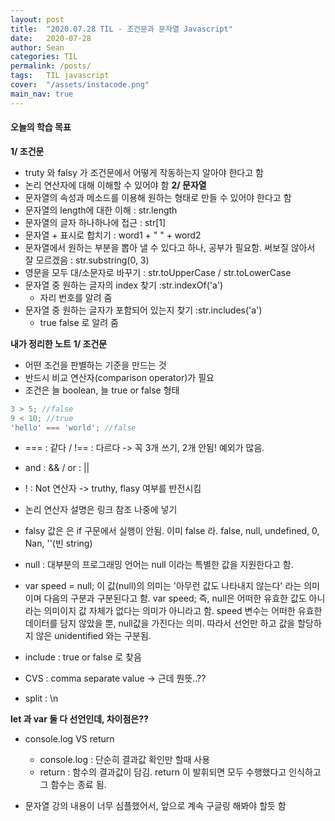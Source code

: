```yaml
---
layout: post
title:  "2020.07.28 TIL - 조건문과 문자열 Javascript"
date:   2020-07-28
author: Sean
categories: TIL
permalink: /posts/
tags:	TIL javascript
cover:  "/assets/instacode.png"
main_nav: true
---
```

#### 오늘의 학습 목표
**1/ 조건문**
- truty 와 falsy 가 조건문에서 어떻게 작동하는지 알아야 한다고 함
- 논리 연산자에 대해 이해할 수 있어야 함
**2/ 문자열**
- 문자열의 속성과 메소드를 이용해 원하는 형태로 만들 수 있어야 한다고 함
- 문자열의 length에 대한 이해 : str.length
- 문자열의 글자 하나하나에 접근 : str[1]
- 문자열 + 표시로 합치기 : word1 + " " + word2
- 문자열에서 원하는 부분을 뽑아 낼 수 있다고 하나, 공부가 필요함. 써보질 않아서 잘 모르겠음 : str.substring(0, 3)
- 영문을 모두 대/소문자로 바꾸기 : str.toUpperCase / str.toLowerCase
- 문자열 중 원하는 글자의 index 찾기 :str.indexOf('a')
  - 자리 번호를 알려 줌 
- 문자열 중 원하는 글자가 포함되어 있는지 찾기 :str.includes('a')
  - true false 로 알려 줌 

**내가 정리한 노트**
**1/ 조건문**
- 어떤 조건을 판별하는 기준을 만드는 것
- 반드시 비교 연산자(comparison operator)가 필요
- 조건은 늘 boolean, 늘 true or false 형태
```javascript
3 > 5; //false
9 < 10; //true
'hello' === 'world'; //false
```

- === : 같다 / !== : 다르다 -> 꼭 3개 쓰기, 2개 안됨! 예외가 많음.

- and : && / or : ||

- ! : Not 연산자 -> truthy, flasy 여부를 반전시킴

- 논리 연산자 설명은 링크 참조 나중에 넣기

- falsy 값은 은 if 구문에서 실행이 안됨. 이미 false 라.
 false, null, undefined, 0, Nan, ''(빈 string)

- null : 대부분의 프로그래밍 언어는 null 이라는 특별한 값을 지원한다고 함.
- var speed = null;
 이 값(null)의 의미는 '아무런 값도 나타내지 않는다' 라는 의미이며 다음의 구분과 구분된다고 함.
 var speed;
 즉, null은 어떠한 유효한 값도 아니라는 의미이지 값 자체가 없다는 의미가 아니라고 함. speed 변수는 어떠한 유효한 데이터를 담지 않았을 뿐, null값을 가진다는 의미. 따라서 선언만 하고 값을 할당하지 않은 unidentified 와는 구분됨.

- include : true or false 로 찾음

- CVS : comma separate value -> 근데 뭔뜻..??

- split : \n

**let 과 var 둘 다 선언인데, 차이점은??**

- console.log VS return
  - console.log : 단순히 결과값 확인만 할때 사용 
  - return : 함수의 결과값이 담김. return 이 발휘되면 모두 수행했다고 인식하고 그 함수는 종료 됨. 

- 문자열
 강의 내용이 너무 심플했어서, 앞으로 계속 구글링 해봐야 할듯 함